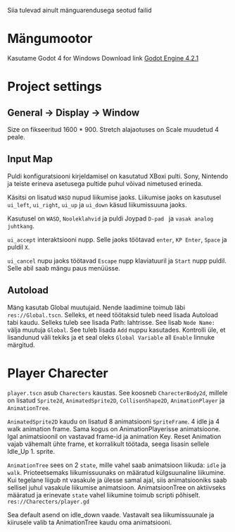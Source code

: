 Siia tulevad ainult mänguarendusega seotud failid

# Mängumootor

Kasutame Godot 4 for Windows
Download link [Godot Engine 4.2.1](https://github.com/godotengine/godot/releases/download/4.2.1-stable/Godot_v4.2.1-stable_win64.exe.zip)

# Project settings

## General -> Display -> Window

Size on fikseeritud 1600 \* 900. Stretch alajaotuses on Scale muudetud 4 peale.

## Input Map

Puldi konfiguratsiooni kirjeldamisel on kasutatud XBoxi pulti. Sony, Nintendo ja teiste erineva asetusega pultide puhul võivad nimetused erineda.

Käsitsi on lisatud `WASD` nupud liikumise jaoks.
Liikumise jaoks on kasutusel `ui_left`, `ui_right`, `ui_up` ja `ui_down` käsud liikumissuuna jaoks.

Kasutusel on `WASD`, `Nooleklahvid` ja puldi Joypad `D-pad ` ja `vasak analog juhtkang`.

`ui_accept` interaktsiooni nupp. Selle jaoks töötavad `enter`, `KP Enter`, `Space` ja puldil `X`.

`ui_cancel` nupu jaoks töötavad `Escape` nupp klaviatuuril ja `Start` nupp puldil. Selle abil saab mängu paus menüüsse.

## Autoload

Mäng kasutab Global muutujaid. Nende laadimine toimub läbi `res://Global.tscn`.
Selleks, et need töötaksid tuleb need lisada Autoload tabi kaudu. Selleks tuleb see lisada Path: lahtrisse. See lisab `Node Name:` välja muutuja `Global`. See tuleb lisada `Add` nuppu kasutades. Kontrolli üle, et lisandunud väli tekiks ja et seal oleks `Global Variable` all `Enable` linnuke märgitud.

# Player Charecter

`player.tscn` asub `Charecters` kaustas.
See koosneb `CharecterBody2d`, millele on lisatud `Sprite2d`, `AnimatedSprite2D`, `CollisonShape2D`, `AnimationPlayer` ja `AnimationTree`.

`AnimatedSprite2D` kaudu on lisatud 8 animatsiooni `SpriteFrame`. 4 idle ja 4 walk animation frame.
Sama kogus on AnimationPlayerisse animatsioone. Igal animatsioonil on vastavad frame-id ja animation Key. Reset Animation vajab vähemalt ühte frame, et korralikult töötada, seega lisasin sellele Idle_Up 1. sprite.

`AnimationTree` sees on 2 `state`, mille vahel saab animatsioon liikuda: `idle` ja `walk`. Prioteetsemaks liikumissuunaks on määratud külgsuunaline liikumine. Kui tegelane liigub nt vasakule ja ülesse samal ajal, siis animatsiooniks saab sellisel juhul vasakule liikumise animatsioon. AnimatsioonTree on aktiivseks määratud ja erinevate `state` vahel liikumine toimub scripti põhiselt. `res://Charecters/player.gd`

Sea default asend on idle_down vaade. Vastavalt sea liikumissuunale ja kiirusele valib ta AnimationTree kaudu oma animatsiooni.
